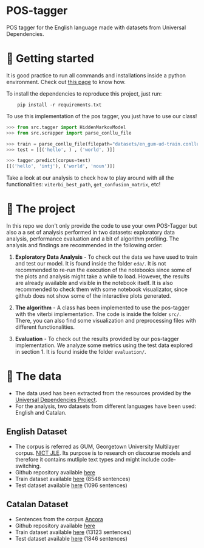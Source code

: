 # POS-tagger
POS tagger for the English language made with datasets from Universal Dependencies.

# 🚀 Getting started

It is good practice to run all commands and installations inside a python environment. Check out [this page](https://docs.python.org/3/library/venv.html) to know how.

To install the dependencies to reproduce this project, just run:

````
    pip install -r requirements.txt
````

To use this implementation of the pos tagger, you just have to use our class!

```python
>>> from src.tagger import HiddenMarkovModel
>>> from src.scrapper import parse_conllu_file

>>> train = parse_conllu_file(filepath="datasets/en_gum-ud-train.conllu")
>>> test = [[('hello', ) , ('world', )]] 

>>> tagger.predict(corpus=test)
[[('hello', 'intj'), ('world', 'noun')]]

```

Take a look at our analysis to check how to play around with all the functionalities: `viterbi_best_path`, `get_confusion_matrix`, etc!

# 📌 The project

In this repo we don't only provide the code to use your own POS-Tagger but also a a set of analysis performed in two datasets: exploratory data analysis, performance evaluation and a bit of algorithm profiling.  The analysis and findings are recommended in the following order:

1. **Exploratory Data Analysis** - To check out the data we have used to train and test our model. It is found inside the folder `eda/`. It is not recommended to re-run the execution of the notebooks since some of the plots and analysis might take a while to load. However, the results are already available and visible in the notebook itself. It is also recommended to check them with some notebook visualizator, since github does not show some of the interactive plots generated.

2. **The algorithm** - A class has been implemented to use the pos-tagger with the viterbi implementation. The code is inside the folder `src/`. There, you can also find some visualization and preprocessing files with different functionalities.

3. **Evaluation** - To check out the results provided by our pos-tagger implementation. We analyze some metrics using the test data explored in section 1. It is found inside the folder `evaluation/`.


# 📝 The data 

* The data used has been extracted from the resources provided by the [Universal Dependencies Project](https://universaldependencies.org/).
* For the analysis, two datasets from different languages have been used: English and Catalan.

## English Dataset
* The corpus is referred as GUM, Georgetown University Multilayer corpus. [NICT JLE](https://gucorpling.org/gum/index.html). Its purpose is to research on discourse models and therefore it contains mutliple text types and might include code-switching.
* Github repository available [here](https://github.com/UniversalDependencies/UD_English-GUM/blob/master)
* Train dataset available [here](https://github.com/UniversalDependencies/UD_English-GUM/blob/master/en_gum-ud-train.conllu) (8548 sentences)
* Test dataset available [here](https://github.com/UniversalDependencies/UD_English-GUM/blob/master/en_gum-ud-test.conllu) (1096 sentences)

## Catalan Dataset
* Sentences from the corpus [Ancora](https://clic.ub.edu/corpus/)
* Github repository available [here](https://github.com/UniversalDependencies/UD_Catalan-AnCora/tree/master)
* Train dataset available [here](https://github.com/UniversalDependencies/UD_Catalan-AnCora/blob/master/ca_ancora-ud-train.conllu) (13123 sentences)
* Test dataset available [here](https://github.com/UniversalDependencies/UD_Catalan-AnCora/blob/master/ca_ancora-ud-test.conllu) (1846 sentences)

